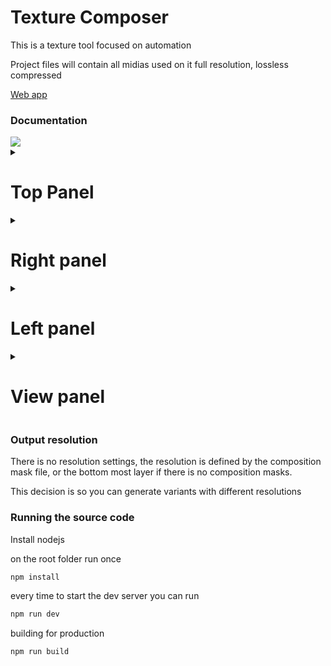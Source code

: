 
<h1>Texture Composer</h1>

<p>This is a texture tool focused on automation</p>
<p>Project files will contain all midias used on it full resolution, lossless compressed</p>

[Web app](https://thiago099.github.io/texture-composer/)

<h3>Documentation</h3>
<img src="https://github.com/user-attachments/assets/e891c5e8-a274-4a91-9846-5f649f6bad31"/>
<details>
  <summary><h1>Top Panel</h1></summary>
  <img src="https://github.com/user-attachments/assets/8b387184-5b4b-4abc-a314-ada789c60791"/>
  <details>
    <summary><h2>Project menu</h2></summary>
    <h3>The project menu allows you to save your projects</h3>
    <p>You can also drop projects into the main window to load them</p> 
    <img src="https://github.com/user-attachments/assets/0000dff0-5931-469c-bd5e-239ada979232"/>
    <hr/>
  </details>
  <details>
    <summary><h2>File menu</h2></summary>
    <h3>The file menu allows you to load and create new files</h3>
    <p>You can also load files by dragging and dropping them into the main window</p> 
    <img src="https://github.com/user-attachments/assets/542b86f3-adb4-4c48-bc01-ee42281db4a9"/>
    <hr/>
  </details>
  <details>
    <summary><h2>Render button</h2></summary>
    <h3>The render button opens a modal that allows you to export your work into images</h3>
    <p>These files will have the maximum resolution possible</p> 
    <p>You can right-click on the name of each file to edit it</p> 
    <img src="https://github.com/user-attachments/assets/7994a46d-90aa-441f-9966-583e5c017702"/>
    <h3>You can click on the edit button, in order to change the midias of each output</h3>
    <img src="https://github.com/user-attachments/assets/ec133900-438f-4fc4-9920-56ee3f518e0b"/>
    <hr/>
  </details>
  <hr/>
</details>
<details>
  <summary><h1>Right panel</h1></summary>
  <h3>The right panel contains your files, the layer list and your change history</h3>
  <img src="https://github.com/user-attachments/assets/f604f3b1-b600-4f78-a46b-b6e18ec104a9"/>
  <details>
      <summary><h2>File list</h2></summary>
      <h3>You can click on each file in order to preview and edit it</h3>
      <p>You can drag and drop the files in order to reorder them</p> 
      <p>You can also create folders on the file menu, The folders work like collapsible separator to your files</p> 
      <img src="https://github.com/user-attachments/assets/3859a979-205b-493d-a50d-b235c124d7fc"/>
    <hr/>
  </details>
  <details>
      <summary><h2>Layer list</h2></summary>
      <h3>When a composition is selected your layers will appear here</h3>
      <p>You can drag and drop the layers in order to reorder them</p> 
      <p>The order of the layer list is important as lower layers will be rendered first</p> 
      <p>You can drag and drop any item from the file list into here or directly in the display panel</p> 
      <img src="https://github.com/user-attachments/assets/973229b5-6a0a-4987-b3f4-f056e0919961"/>
    <hr/>
  </details>
  <details>
    <summary><h2>History list</h2></summary>
    <h3>The history list contains all your changes</h3>
    <p>You can click on any change in order to revert your project to that version</p> 
    <p>You can press CTRL+Z in order to revert the last change</p> 
    <p>You can press CTRL+Y in order to go to a newer version</p> 
    <img src="https://github.com/user-attachments/assets/ac9d7253-0a3c-40aa-8789-521dbdf8c053"/>
    <hr/>
  </details>
</details>
  <details>
    <summary><h1>Left panel</h1></summary>
    <h3>The left panel contains the properties to all the selected files</h3>
    <img src="https://github.com/user-attachments/assets/c3abec46-ab79-4a74-8b4b-94532d441e12"/>
    <details>
      <summary><h2>Composition properties</h2></summary>
      <p>The mask file, is an ID map that can be used by the layers to display texture on certain areas</p> 
      <p>The normal output will use a shader to convert the composition final output to a normal map</p> 
      <p>The texture swap tab allows you to easily swap any textures used by your composition</p> 
      <img src="https://github.com/user-attachments/assets/ba07a4f2-7a60-49be-aa0e-b117ef540abc"/>
      <hr/>
  </details>
  <details>
    <summary><h2>The layer properties</h2></summary>
    <p>The layer properties is the most advanced menu of this program, it allows you to modify your textures in various ways</p> 
    <p>No changes are lost, so you can easily modify the parameters of any change at any point</p> 
    <img src="https://github.com/user-attachments/assets/2343f0c3-1a63-4e3c-bad8-1efd205ec528"/>
    <details>
      <summary>Basic</summary>
      <p>On the basic tab, you can modify the file of the layer, which is the base for rendering</p> 
      <p>You can drag and drop any files from the files tab into this input</p> 
      <img src="https://github.com/user-attachments/assets/cff74c2b-53a6-4671-8c4e-01ef5da0ace8"/>
      <hr/>
    </details>
    <details>
      <summary>Positioning</summary>
      <p>The positioning menu will tell where the layer will snap to its offset and if it will tile</p> 
      <img src="https://github.com/user-attachments/assets/187ac900-1464-41c9-9197-396a2c0c3abe"/>
      <hr/>
    </details>
    <details>
      <summary>Mask</summary>
      <p>In the mask tab, you can tell which part of the composition mask file this layer will apply</p> 
      <p>You can have an additional mask to the layer which is another file, which will be used as both luma and alpha mask</p> 
      <img src="https://github.com/user-attachments/assets/bc528b15-54c9-4c02-a34d-0a54101ba542"/>
      <hr/>
    </details>
    <details>
      <summary>Blending</summary>
      <p>The blending tab tells how your layer will blend with other layers</p> 
      <p>Here you can set the alpha, blend mode</p> 
      <p>You can also create your own blend mode by checking and unchecking the channel boxes</p> 
      <img src="https://github.com/user-attachments/assets/ba9bea5e-d166-43ae-b10a-e9267a52dade"/>
      <hr/>
    </details>
    <details>
      <summary>Effects</summary>
      <p>In this tab you can add special effects to your layer, such as blur and gradient map</p> 
      <p>You can set up a custom masks to your blur which tells how much each part of your texture will be blurred</p> 
      <p>The gradient map and all colors in this program support alpha, which I found very useful for blending texture maps</p> 
      <img src="https://github.com/user-attachments/assets/34cdfa6c-f28a-4f04-85b5-41529ff082d2"/>
      <hr/>
    </details>
    <details>
      <summary>Color correction</summary>
      <p>The color correction tab allow you to adjust some parameters on your layer color</p> 
      <img src="https://github.com/user-attachments/assets/a499cf00-65c7-4ab0-bd1a-7e7277b3f808"/>
      <hr/>
    </details>
    <hr/>

  </details>
  <details>
    <summary><h2>Pattern Properties</h2></summary>
      <h3>Each pattern type will have its own properties that you can configure</h3>
      <details>
        <summary>Color properties</summary>
        <img src="https://github.com/user-attachments/assets/6a718741-9453-452c-a6e0-071751e15c6c"/>
        <hr/>
      </details>
      <details>
        <summary>Gradient properties</summary>
        <img src="https://github.com/user-attachments/assets/df31dde5-c682-4508-844f-1bf075d4bfc1"/>
        <hr/>
      </details>
      <details>
        <summary>Noise properties</summary>
        <img src="https://github.com/user-attachments/assets/2d16fdb9-0587-48a7-955f-a7992361b7b5"/>
        <hr/>
      </details>
    <hr/>
  </details>
  <hr/>
</details>
  <details>
    <summary><h1>View panel</h1></summary>
    <p>Here you can see an low resolution preview of the current selected file</p> 
    <p>You can drop images here in order to upload them, they will go into the top of the files list</p> 
    <img src="https://github.com/user-attachments/assets/3860da2e-7311-48f7-9533-c13b378046bf"/>
    <hr/>
  </details>

<h3>Output resolution</h3>

<p>There is no resolution settings, the resolution is defined by the composition mask file, or the bottom most layer if there is no composition masks.</p>
<p>This decision is so you can generate variants with different resolutions</p>

<h3>Running the source code</h3>

Install nodejs

on the root folder run once
```bash
npm install
```

every time to start the dev server you can run
```bash
npm run dev
```

building for production
```bash
npm run build
```
